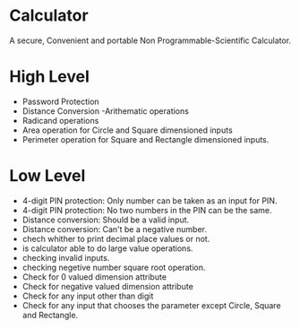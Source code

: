 ﻿# Calculator

A secure, Convenient and portable Non Programmable-Scientific Calculator.   


# High Level

 - Password Protection
 - Distance Conversion
 -Arithematic operations
- Radicand operations
- Area operation for Circle and Square dimensioned inputs
- Perimeter operation for Square and Rectangle dimensioned inputs.



# Low Level

 - 4-digit PIN protection: Only number can be taken as an input for PIN.
 - 4-digit PIN protection: No two numbers in the PIN can be the same. 
 - Distance conversion: Should be a valid input.
 - Distance conversion: Can't be a negative number.
 - chech whither to print decimal place values or not.
- is calculator able to do large value operations.
- checking invalid inputs.
- checking negetive number square root operation.
- Check for 0 valued dimension attribute
- Check for negative valued dimension attribute
- Check for any input other than digit
- Check for any input that chooses the parameter except Circle, Square and Rectangle.




